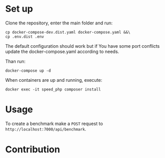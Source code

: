 # Set up

Clone the repository, enter the main folder and run:

```
cp docker-compose-dev.dist.yaml docker-compose.yaml &&\
cp .env.dist .env
```

The default configuration should work but if You have some port conflicts
update the docker-compose.yaml according to needs.

Than run:
```
docker-compose up -d
```

When containers are up and running, execute:
```
docker exec -it speed_php composer install
```

# Usage

To create a benchmark make a `POST` request to `http://localhost:7000/api/benchmark`.

# Contribution

